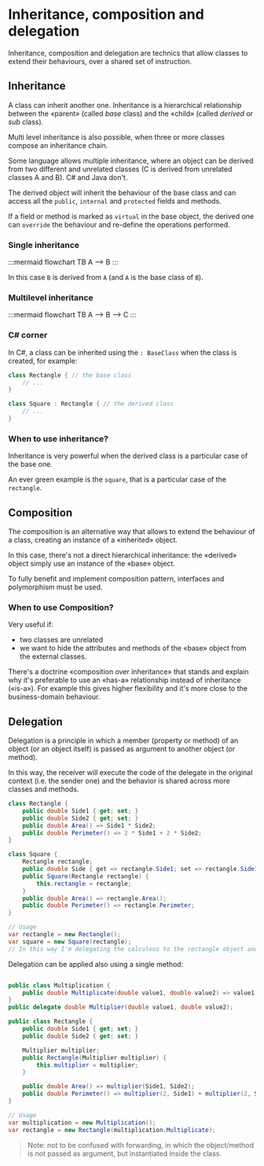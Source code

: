 # Inheritance, composition and delegation

Inheritance, composition and delegation are technics that allow classes to extend their behaviours, over a shared set of instruction.

## Inheritance

A class can inherit another one. Inheritance is a hierarchical relationship between the «parent» (called *base* class) and the «child» (called *derived* or *sub* class).

Multi level inheritance is also possible, when three or more classes compose an inheritance chain.

Some language allows multiple inheritance, where an object can be derived from two different and unrelated classes (C is derived from unrelated classes A and B). C# and Java don't.

The derived object will inherit the behaviour of the base class and can access all the `public`, `internal` and `protected` fields and methods.

If a field or method is marked as `virtual` in the base object, the derived one can `override` the behaviour and re-define the operations performed.

### Single inheritance

:::mermaid
flowchart TB
A --> B
:::

In this case `B` is derived from `A` (and `A` is the base class of `B`).

### Multilevel inheritance

:::mermaid
flowchart TB
A --> B --> C
:::

### C# corner

In C#, a class can be inherited using the `: BaseClass` when the class is created, for example:

```csharp
class Rectangle { // the base class
    // ...
}

class Square : Rectangle { // the derived class
    // ...
}
```

### When to use inheritance?

Inheritance is very powerful when the derived class is a particular case of the base one.

An ever green example is the `square`, that is a particular case of the `rectangle`.

## Composition

The composition is an alternative way that allows to extend the behaviour of a class, creating an instance of a «inherited» object.

In this case, there's not a direct hierarchical inheritance: the «derived» object simply use an instance of the «base» object.

To fully benefit and implement composition pattern, interfaces and polymorphism must be used.

### When to use Composition?

Very useful if:

* two classes are unrelated
* we want to hide the attributes and methods of the «base» object from the external classes.

There's a doctrine «composition over inheritance» that stands and explain why it's preferable to use an «has-a» relationship instead of inheritance («is-a»). For example this gives higher flexibility and it's more close to the business-domain behaviour.

## Delegation

Delegation is a principle in which a member (property or method) of an object (or an object itself) is passed as argument to another object (or method).

In this way, the receiver will execute the code of the delegate in the original context (i.e. the sender one) and the behavior is shared across more classes and methods.

```csharp
class Rectangle {
    public double Side1 { get; set; }
    public double Side2 { get; set; }
    public double Area() => Side1 * Side2;
    public double Perimeter() => 2 * Side1 + 2 * Side2;
}

class Square {
    Rectangle rectangle;
    public double Side { get => rectangle.Side1; set => rectangle.Side1 = rectangle.Side2 = value; }
    public Square(Rectangle rectangle) {
        this.rectangle = rectangle;
    }
    public double Area() => rectangle.Area();
    public double Perimeter() => rectangle.Perimeter;
}

// Usage
var rectangle = new Rectangle();
var square = new Square(rectangle);
// In this way I'm delegating the calculous to the rectangle object and I'm making explicit the dependency between Square and Rectangle (Square depends on Rectangle)
```

Delegation can be applied also using a single method:

```csharp

public class Multiplication {
    public double Multiplicate(double value1, double value2) => value1 * value2;
}
public delegate double Multiplier(double value1, double value2);

public class Rectangle {
    public double Side1 { get; set; }
    public double Side2 { get; set; }

    Multiplier multiplier;
    public Rectangle(Multiplier multiplier) {
        this.multiplier = multiplier;
    }

    public double Area() => multiplier(Side1, Side2);
    public double Perimeter() => multiplier(2, Side1) + multiplier(2, Side2);
}

// Usage
var multiplication = new Multiplication();
var rectangle = new Rectangle(multiplication.Multiplicate);
```

> Note: not to be confused with forwarding, in which the object/method is not passed as argument, but instantiated inside the class.
